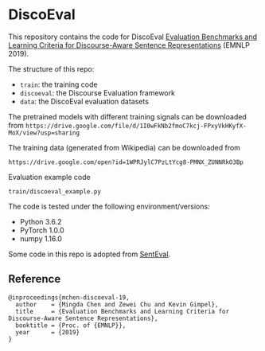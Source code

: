 # DiscoEval

This repository contains the code for DiscoEval
[Evaluation Benchmarks and Learning Criteria for Discourse-Aware Sentence Representations](https://arxiv.org/abs/1909.00142) (EMNLP 2019).

The structure of this repo:
- ```train```: the training code
- ```discoeval```: the Discourse Evaluation framework
- ```data```: the DiscoEval evaluation datasets

The pretrained models with different training signals can be downloaded from ```https://drive.google.com/file/d/1I0wFkNb2fmoC7kcj-FPxyVkHKyfX-MoX/view?usp=sharing```

The training data (generated from Wikipedia) can be downloaded from

```https://drive.google.com/open?id=1WPRJylC7PzLtYcg8-PMNX_ZUNNRkO3Bp```

Evaluation example code
```
train/discoeval_example.py
```

The code is tested under the following environment/versions:
- Python 3.6.2
- PyTorch 1.0.0
- numpy 1.16.0

Some code in this repo is adopted from [SentEval](https://github.com/facebookresearch/SentEval). 



## Reference

```
@inproceedings{mchen-discoeval-19,
  author    = {Mingda Chen and Zewei Chu and Kevin Gimpel},
  title     = {Evaluation Benchmarks and Learning Criteria for Discourse-Aware Sentence Representations},
  booktitle = {Proc. of {EMNLP}},
  year      = {2019}
}
```


